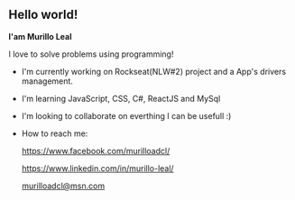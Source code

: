 ## Hello world!

<p><b>I'am Murillo Leal</b> </p>
I love to solve problems using programming!

- I'm currently working on Rockseat(NLW#2) project and a App's drivers management.

- I'm learning JavaScript, CSS, C#, ReactJS and MySql

- I'm looking to collaborate on everthing I can be usefull :)

- How to reach me: <p>https://www.facebook.com/murilloadcl/</p>
                   <p>https://www.linkedin.com/in/murillo-leal/ </p>
                   <p>murilloadcl@msn.com</p>
